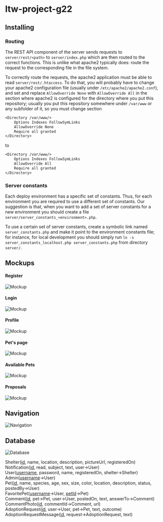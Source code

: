 # ltw-project-g22

## Installing

### Routing

The REST API component of the server sends requests to `server/rest/<path>` to `server/index.php` which are then routed to the correct functions. This is unlike what apache2 typically does: route the request to the corresponding file in the file system.

To correctly route the requests, the apache2 application must be able to read `server/rest/.htaccess`. To do that, you will probably have to change your apache2 configuration file (usually under `/etc/apache2/apache2.conf`), and set and replace `AllowOverride None` with `AllowOverride All` in the section where apache2 is configured for the directory where you put this repository; usually you put this repository somewhere under `/var/www` or any subfolder of it, so you must change section
```txt
<Directory /var/www/>
	Options Indexes FollowSymLinks
	AllowOverride None
	Require all granted
</Directory>
```
to
```txt
<Directory /var/www/>
	Options Indexes FollowSymLinks
	AllowOverride All
	Require all granted
</Directory>
```

### Server constants
Each deploy environment has a specific set of constants. Thus, for each environment you are required to use a different set of constants. Our suggestion is that, when you want to add a set of server constants for a new environment you should create a file `server/server_constants_<environment>.php`.

To use a certain set of server constants, create a symbolic link named `server_constants.php` and make it point to the environment constants file; for instance, for local development you should simply run `ln -s server_constants_localhost.php server_constants.php` from directory `server/`.

## Mockups
#### Register
![Mockup](https://drive.google.com/uc?id=1LiE9tmwayZv44HtkqKMEm6Amxtdo9xo0)
#### Login
![Mockup](https://drive.google.com/uc?id=1CMMBSu_7kW6Z1Asyg_r2VA2CQyjmOqw1)
#### Profile
![Mockup](https://drive.google.com/uc?id=1nDx-48MPNdQrBi7ZvddRLt2jDRs_UHSc)
#### Pet's page
![Mockup](https://drive.google.com/uc?id=1R8egFMrVyw5W_Sg8GzLKycjkwux11o37)
#### Available Pets
![Mockup](https://drive.google.com/uc?id=1q1boomaotDPtginB4RcS4qFh56ktC_L-)
#### Proposals
![Mockup](https://drive.google.com/uc?id=1v0f80EG_d-NqEnSgB-5cBiKADfZZlbuV)

## Navigation

![Navigation](https://drive.google.com/uc?id=1asqZTfWr9scShQpR50hrRdI_UIT_uc0c)

## Database

![Database](https://drive.google.com/uc?id=1GCfSFqCDMwwdoo5dfPFMRIUeBxZViuS2)

Shelter(<ins>id</ins>, name, location, description, pictureUrl, registeredOn)  
Notification(<ins>id</ins>, read, subject, text, user→User)  
User(<ins>username</ins>, password, name, registeredOn, shelter→Shelter)  
Admin(<ins>username</ins>→User)  
Pet(<ins>id</ins>, name, species, age, sex, size, color, location, description, status, postedBy→User)  
FavoritePet(<ins>username</ins>→User, <ins>petId</ins>→Pet)  
Comment(<ins>id</ins>, pet→Pet, user→User, postedOn, text, answerTo→Comment)  
CommentPhoto(<ins>id</ins>, commentId→Comment, url)  
AdoptionRequest(<ins>id</ins>, user→User, pet→Pet, text, outcome)  
AdoptionRequestMessage(<ins>id</ins>, request→AdoptionRequest, text)  

